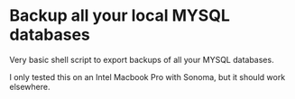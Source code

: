 # Backup all your local MYSQL databases

Very basic shell script to export backups of all your MYSQL databases.

I only tested this on an Intel Macbook Pro with Sonoma, but it should work elsewhere.

